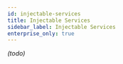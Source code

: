 ```yaml
---
id: injectable-services
title: Injectable Services
sidebar_label: Injectable Services
enterprise_only: true
---
```


_(todo)_
